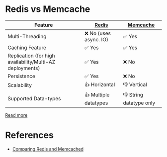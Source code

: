 
# Redis vs Memcache

| Feature                                                  | [Redis](Redis/Readme.md) | [Memcache](https://memcached.org/) |
|----------------------------------------------------------|--------------------------|------------------------------------|
| Multi-Threading                                          | :x: No (uses async. IO)  | :white_check_mark: Yes             |
| Caching Feature                                          | :white_check_mark: Yes   | :white_check_mark: Yes             |
| Replication (for high availability/Multi-AZ deployments) | :white_check_mark: Yes   | :x: No                             |
| Persistence                                              | :white_check_mark: Yes   | :x: No                             |
| Scalability                                              | :+1: Horizontal          | :-1: Vertical                      |
| Supported Data-types                                     | :+1: Multiple datatypes  | :-1: String datatype only          |

[Read more](https://www.devdude.com/memcached-vs-redis/)

# References
- [Comparing Redis and Memcached](https://aws.amazon.com/elasticache/redis-vs-memcached/)